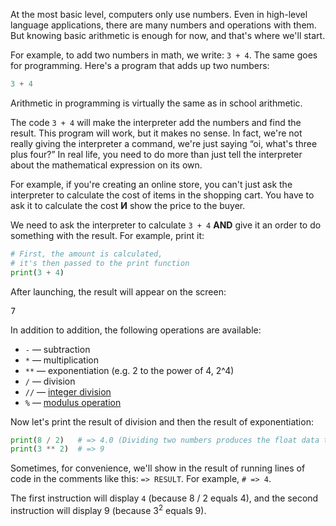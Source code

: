 At the most basic level, computers only use numbers. Even in high-level language applications, there are many numbers and operations with them. But knowing basic arithmetic is enough for now, and that's where we'll start.

For example, to add two numbers in math, we write: `3 + 4`. The same goes for programming. Here's a program that adds up two numbers:

```python
3 + 4
```

Arithmetic in programming is virtually the same as in school arithmetic.

The code `3 + 4` will make the interpreter add the numbers and find the result. This program will work, but it makes no sense. In fact, we're not really giving the interpreter a command, we're just saying “oi, what's three plus four?” In real life, you need to do more than just tell the interpreter about the mathematical expression on its own.

For example, if you're creating an online store, you can't just ask the interpreter to calculate the cost of items in the shopping cart. You have to ask it to calculate the cost **И** show the price to the buyer.

We need to ask the interpreter to calculate `3 + 4` **AND** give it an order to do something with the result. For example, print it:

```python
# First, the amount is calculated,
# it's then passed to the print function
print(3 + 4)
```

After launching, the result will appear on the screen:

<pre class='hexlet-basics-output'>
7
</pre>

In addition to addition, the following operations are available:

* `-` — subtraction
* `*` — multiplication
* `**` — exponentiation (e.g. 2 to the power of 4, 2^4)
* `/` — division
* `//` — [integer division](https://en.wikipedia.org/wiki/Euclidean_division)
* `%` — [modulus operation](https://en.wikipedia.org/wiki/Euclidean_division)

Now let's print the result of division and then the result of exponentiation:

```python
print(8 / 2)   # => 4.0 (Dividing two numbers produces the float data type)
print(3 ** 2)  # => 9
```

Sometimes, for convenience, we'll show in the result of running lines of code in the comments like this: `=> RESULT`. For example, `# => 4`.

The first instruction will display `4` (because 8 / 2 equals 4), and the second instruction will display 9 (because 3<sup>2</sup> equals 9).
